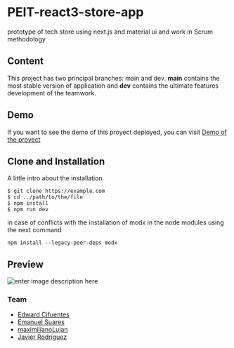 # [](https://github.com/PrimerEmpleoIT/PEIT-react3-store-app)PEIT-react3-store-app 

prototype of tech store using next.js and material ui and work in Scrum methodology

## Content

This project has two principal branches: main and dev. **main** contains the most stable version of application and **dev** contains the ultimate features development of the teamwork.

## Demo

If you want to see the demo of this proyect deployed, you can visit [Demo of the proyect](https://peit-react3-store-dz1f2esgs-javicerodriguez.vercel.app/)

## Clone and Installation



A little intro about the installation. 
```
$ git clone https://example.com
$ cd ../path/to/the/file
$ npm install
$ npm run dev
```

in case of conflicts with the installation of modx in the node modules using the next command
```
npm install --legacy-peer-deps modx
```


## Preview

![enter image description here](https://i.ibb.co/0MxP75L/techshopnext.png)

### Team

 - [Edward Cifuentes](https://github.com/CIFU1199)
 - [Emanuel Suares](https://github.com/emasuares)
 - [maximilianoLujan](https://github.com/maximilianoLujan)
 - [Javier Rodriguez](https://github.com/JaviCeRodriguez)
